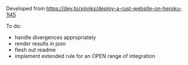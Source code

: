 Developed from https://dev.to/xinnks/deploy-a-rust-website-on-heroku-1l45

To do:
* handle divergences appropriately
* render results in json
* flesh out readme
* implement extended rule for an OPEN range of integration
